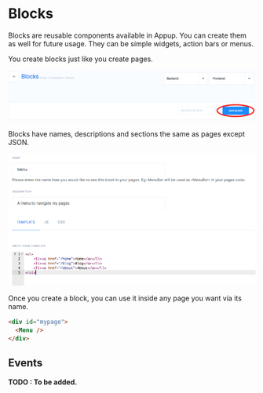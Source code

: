 # Blocks
Blocks are reusable components available in Appup. You can create them as well for future usage. They can be simple widgets, action bars or menus. 

You create blocks just like you create pages.

![Add Block](./addblock.png)

Blocks have names, descriptions and sections the same as pages except JSON.

![Block](./block.png)

Once you create a block, you can use it inside any page you want via its name.

```html
<div id="mypage">
  <Menu />
</div>
```
## Events
**TODO : To be added.**
